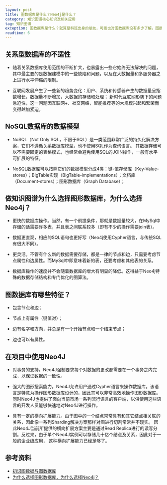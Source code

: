 ```yaml
---
layout: post
title: 图数据库是什么？Neo4j是什么？
category: 知识图谱核心知识及相关应用
tag: 知识图谱
exception: 图数据库是什么？就算是科班出身的朋友，可能也对图数据库没有多少了解。图数据库是基于图论实现的一种新型的NoSQL数据库。
readtime: 6
---
```


## 关系型数据库的不适性
* 随着关系数据库使用范围的不断扩大，也暴露出一些它始终无法解决的问题，其中最主要的是数据建模中的一些缺陷和问题，以及在大数据量和多服务器之上进行水平伸缩的限制。

* 互联网发展产生了一些新的趋势变化：用户、系统和传感器产生的数据量呈指数增长，数据量不断增加，大数据的存储和处理；
新时代互联网形势下的问题急迫性，这一问题因互联网+、社交网络，智能推荐等的大规模兴起和繁荣而变得越加紧迫。

## NoSQL数据库的数据模型
* NoSQL（Not Only SQL，不限于SQL）是一类范围非常广泛的持久化解决方案，它们不遵循关系数据库模型，也不使用SQL作为查询语言。
其数据存储可以不需要固定的表格模式，也经常会避免使用SQL的JOIN操作，一般有水平可扩展的特征。

* NoSQL数据库可以按照它们的数据模型分成4类：键-值存储库（Key-Value-stores）；BigTable实现（BigTable-implementations）；文档库（Document-stores）；图形数据库（Graph Database）；

## 做知识图谱为什么选择图形数据库，为什么选择Neo4j？
* 更快的数据库操作。当然，有一个前提条件，那就是数据量较大，在MySql中存储的话需要许多表，并且表之间联系较多（即有不少的操作需要join表）。

* 数据更直观，相应的SQL语句也更好写（Neo4j使用Cypher语言，与传统SQL有很大不同）。

* 更灵活。不管有什么新的数据需要存储，都是一律的节点和边，只需要考虑节点属性和边属性。而MySql中即意味着新的表，还要考虑和其他表的关系。

* 数据库操作的速度并不会随着数据库的增大有明显的降低。这得益于Neo4j特殊的数据存储结构和专门优化的图算法。

## 图数据库有哪些特征？
* 包含节点和边；

* 节点上有属性（键值对）；

* 边有名字和方向，并总是有一个开始节点和一个结束节点；

* 边也可以有属性。

## 在项目中使用Neo4J
* 对事务的支持。Neo4J强制要求每个对数据的更改都需要在一个事务之内完成，以保证数据的一致性。

* 强大的图形搜索能力。Neo4J允许用户通过Cypher语言来操作数据库。该语言是特意为操作图形数据库设计的，因此其可以非常高效地操作图形数据库。
同时Neo4J也提供了面向当前市场一系列流行语言的客户端，以供使用这些语言的开发人员能够快速地对Neo4J进行操作。

* 具有一定的横向扩展能力。由于图中的一个结点常常具有和其它结点相关联的关系，因此像一系列Sharding解决方案那样对图进行切割常常并不现实。
因此Neo4J当前所提供的横向扩展方案主要是通过Read Replica进行的读写分割。反过来，由于单个Neo4J实例可以存储几十亿个结点及关系，因此对于一般的企业级应用，
这种横向扩展能力已经足够了。

## 参考资料
* [初识图数据与图数据库](https://blog.csdn.net/m0_38068229/article/details/80629702)
* [为什么选择图形数据库，为什么选择Neo4j？](https://www.cnblogs.com/rubinorth/p/5846140.html)